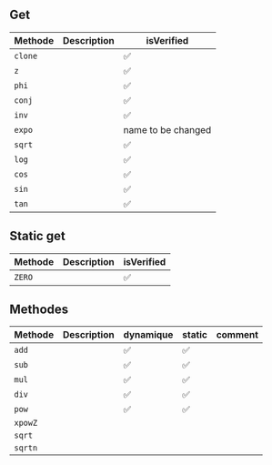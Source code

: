 ## Get 
|Methode|Description|isVerified|
|-|-|-|
| `clone`||✅|
| `z`||✅|
| `phi`||✅|
| `conj`||✅|
| `inv`||✅|
|`expo`||name to be changed |
| `sqrt`||✅|
| `log`||✅|
| `cos`||✅|
| `sin`||✅|
| `tan`||✅|
## Static get 
|Methode|Description|isVerified|
|-|-|-|
| `ZERO`||✅|
## Methodes
|Methode|Description|dynamique|static|comment|
|-|-|-|-|-|
| `add`||✅|✅||
| `sub`||✅|✅||
| `mul`||✅|✅||
| `div`||✅|✅||
| `pow`||✅|✅||
| `xpowZ`|||||
| `sqrt`|||||
| `sqrtn`|||||


